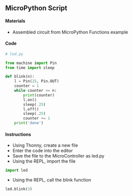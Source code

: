 ## MicroPython Script

#### Materials
 - Assembled circuit from MicroPython Functions example
#### Code
```Python
# led.py

from machine import Pin
from time import sleep

def blink(n):
    l = Pin(25, Pin.OUT)
    counter = 1
    while counter <= n:
        print(counter)
        l.on()
        sleep(.25)
        l.off()
        sleep(.25)
        counter += 1
    print('done')
```

#### Instructions
 - Using Thonny, create a new file
 - Enter the code into the editor
 - Save the file to the MicroController as led.py
 - Using the REPL, import the file
```Python
import led
```
  - Using the REPL, call the blink function
```Python
led.blink(3)
```

